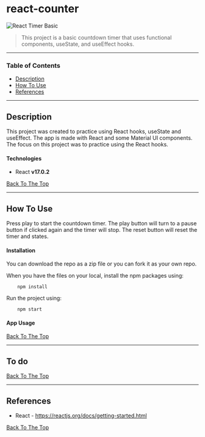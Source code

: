 # react-counter

![React Timer Basic](link-to-img)

> This project is a basic countdown timer that uses functional components, useState, and useEffect hooks.

---

### Table of Contents


- [Description](#description)
- [How To Use](#how-to-use)
- [References](#references)

---

## Description
This project was created to practice using React hooks, useState and useEffect. The app is made with React and some Material UI components. The focus on this project was to practice using
the React hooks.

#### Technologies

- React **v17.0.2**


[Back To The Top](#react-counter)

---

## How To Use
Press play to start the countdown timer. The play button will turn to a pause button if clicked again and the timer will stop. The reset button will reset the timer and states.

#### Installation
You can download the repo as a zip file or you can fork it as your own repo.

When you have the files on your local, install the npm packages using:
```
    npm install
```

Run the project using:
```
    npm start
```

#### App Usage


[Back To The Top](#react-counter)

---

## To do


[Back To The Top](#react-counter)

---

## References

- React - https://reactjs.org/docs/getting-started.html


[Back To The Top](#react-counter)